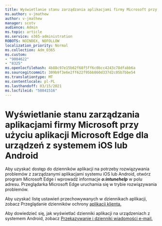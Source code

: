 ```yaml
---
title: Wyświetlanie stanu zarządzania aplikacjami firmy Microsoft przy użyciu aplikacji Microsoft Edge dla urządzeń z systemem iOS lub Android
ms.author: v-jmathew
author: v-jmathew
manager: scotv
audience: Admin
ms.topic: article
ms.service: o365-administration
ROBOTS: NOINDEX, NOFOLLOW
localization_priority: Normal
ms.collection: Adm_O365
ms.custom:
- "9004622"
- "8325"
ms.openlocfilehash: 4b88c97e15b62f68f5ff6c0bcc4243c78dfabb6a
ms.sourcegitcommit: 309b9f3e6e2ff622f95bb860d337d2c05b7bbe54
ms.translationtype: MT
ms.contentlocale: pl-PL
ms.lasthandoff: 03/15/2021
ms.locfileid: "50841516"
---
```

# <a name="view-the-management-status-of-microsoft-apps-using-microsoft-edge-for-ios-or-android-devices"></a>Wyświetlanie stanu zarządzania aplikacjami firmy Microsoft przy użyciu aplikacji Microsoft Edge dla urządzeń z systemem iOS lub Android

Aby uzyskać dostęp do dzienników aplikacji na potrzeby rozwiązywania problemów z zarządzanymi aplikacjami systemu iOS lub Android, otwórz program Microsoft Edge i wprowadź informacje ***o:intunehelp*** w polu adresu. Przeglądarka Microsoft Edge uruchamia się w trybie rozwiązywania problemów.

Aby uzyskać listę ustawień przechowywanych w dziennikach aplikacji, zobacz Przeglądanie dzienników ochrony [aplikacji klienta.](https://go.microsoft.com/fwlink/?linkid=2141401)

Aby dowiedzieć się, jak wyświetlać dzienniki aplikacji na urządzeniach z systemem Android, zobacz [Przekazywanie i dzienniki wiadomości e-mail.](https://go.microsoft.com/fwlink/?linkid=2141408)
